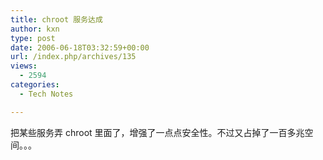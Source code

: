 ```yaml
---
title: chroot 服务达成
author: kxn
type: post
date: 2006-06-18T03:32:59+00:00
url: /index.php/archives/135
views:
  - 2594
categories:
  - Tech Notes

---
```

把某些服务弄 chroot 里面了，增强了一点点安全性。不过又占掉了一百多兆空间。。。